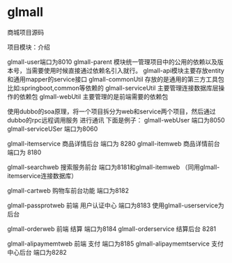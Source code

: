 # glmall
商城项目源码

项目模块：介绍

glmall-user端口为8010
glmall-parent 模块统一管理项目中的公用的依赖以及版本号，当需要使用时候直接通过依赖名引入就行。
glmall-api模块主要存放entity和通用mapper的service接口
glmall-commonUtil 存放的是通用的第三方工具包比如:springboot,common等依赖的
glmall-serviceUtil 主要管理连接数据库层操作的依赖包
glmall-webUtil 主要管理的是前端需要的依赖包

使用dubbo的soa原理，将一个项目拆分为web和service两个项目，然后通过dubbo的rpc远程调用服务
进行通讯
下面是例子：
glmall-webUser 端口为8050
glmall-serviceUSer 端口为8060

glmall-itemservice 商品详情后台 端口为 8280
glmall-itemweb 商品详情前台  端口为 8180

glmall-searchweb 搜索服务前台 端口为8181和glmall-itemweb （同用glmall-itemservice连接数据库）

glmall-cartweb 购物车前台功能 端口为8182

glmall-passprotweb 前端 用户认证中心 端口为8183
使用glmall-userservice为后台

glmall-orderweb 前端 结算 端口为8184
glmall-orderservice 结算后台 8281

glmall-alipaymemtweb 前端 支付 端口为8185
glmall-alipaymemtservice 支付中心后台 端口为8282

